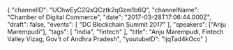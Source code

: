 {
    "channelID": "UChwEyC2QsQCztk2qGzm1b6Q",
    "channelName": "Chamber of Digital Commerce",
    "date": "2017-03-28T17:06:44.000Z",
    "draft": false,
    "events": [
        "DC Blockchain Summit 2017"
    ],
    "speakers": ["Anju Marempudi"],
    "tags": [
        "india",
        "fintech"
    ],
    "title": "Anju Marempudi, Fintech Valley Vizag, Gov't of Andhra Pradesh",
    "youtubeID": "ljqTad4kOco"
}

